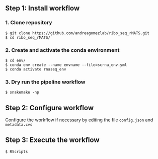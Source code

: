 
## Step 1: Install workflow

### 1. Clone repository
```shell
$ git clone https://github.com/andreagomezlab/ribo_seq_rMATS.git
$ cd ribo_seq_rMATS/
```

### 2. Create and activate the conda environment
```shell
$ cd env/
$ conda env create --name envname --file=scrna_env.yml 
$ conda activate rnaseq_env
```

### 3. Dry run the pipeline workflow
```shell
$ snakemake -np
```

## Step 2: Configure workflow

Configure the workflow if necessary by editing the file <code>config.json</code> and <code>metadata.cvs</code>


## Step 3: Execute the workflow

```shell
$ RScripts

```
